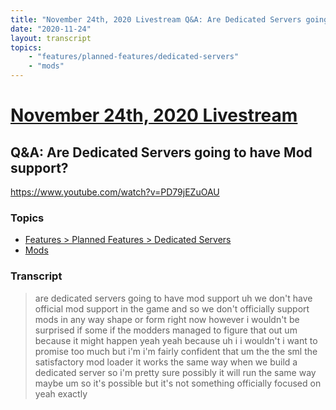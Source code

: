 ```yaml
---
title: "November 24th, 2020 Livestream Q&A: Are Dedicated Servers going to have Mod support?"
date: "2020-11-24"
layout: transcript
topics:
    - "features/planned-features/dedicated-servers"
    - "mods"
---
```

# [November 24th, 2020 Livestream](../2020-11-24.md)
## Q&A: Are Dedicated Servers going to have Mod support?
https://www.youtube.com/watch?v=PD79jEZuOAU

### Topics
* [Features > Planned Features > Dedicated Servers](../topics/features/planned-features/dedicated-servers.md)
* [Mods](../topics/mods.md)

### Transcript

> are dedicated servers going to have mod support uh we don't have official mod support in the game and so we don't officially support mods in any way shape or form right now however i wouldn't be surprised if some if the modders managed to figure that out um because it might happen yeah yeah because uh i i wouldn't i want to promise too much but i'm i'm fairly confident that um the the sml the satisfactory mod loader it works the same way when we build a dedicated server so i'm pretty sure possibly it will run the same way maybe um so it's possible but it's not something officially focused on yeah exactly
